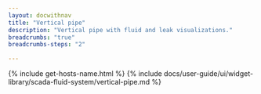 ```yaml
---
layout: docwithnav
title: "Vertical pipe"
description: "Vertical pipe with fluid and leak visualizations."
breadcrumbs: "true"
breadcrumbs-steps: "2"

---
```

{% include get-hosts-name.html %}
{% include docs/user-guide/ui/widget-library/scada-fluid-system/vertical-pipe.md %}
